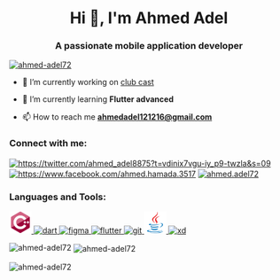 <h1 align="center">Hi 👋, I'm Ahmed Adel</h1>
<h3 align="center">A passionate mobile application developer</h3>

<p align="left"> <a href="https://github.com/ryo-ma/github-profile-trophy"><img src="https://github-profile-trophy.vercel.app/?username=ahmed-adel72" alt="ahmed-adel72" /></a> </p>

- 🔭 I’m currently working on [club cast](https://github.com/Ahmed-Adel72/club_cast)

- 🌱 I’m currently learning **Flutter advanced**

- 📫 How to reach me **ahmedadel121216@gmail.com**

<h3 align="left">Connect with me:</h3>
<p align="left">
<a href="https://twitter.com/https://twitter.com/ahmed_adel8875?t=vdinix7vgu-iy_p9-twzla&s=09" target="blank"><img align="center" src="https://raw.githubusercontent.com/rahuldkjain/github-profile-readme-generator/master/src/images/icons/Social/twitter.svg" alt="https://twitter.com/ahmed_adel8875?t=vdinix7vgu-iy_p9-twzla&s=09" height="30" width="40" /></a>
<a href="https://fb.com/https://www.facebook.com/ahmed.hamada.3517" target="blank"><img align="center" src="https://raw.githubusercontent.com/rahuldkjain/github-profile-readme-generator/master/src/images/icons/Social/facebook.svg" alt="https://www.facebook.com/ahmed.hamada.3517" height="30" width="40" /></a>
<a href="https://instagram.com/ahmed.adel72" target="blank"><img align="center" src="https://raw.githubusercontent.com/rahuldkjain/github-profile-readme-generator/master/src/images/icons/Social/instagram.svg" alt="ahmed.adel72" height="30" width="40" /></a>
</p>

<h3 align="left">Languages and Tools:</h3>
<p align="left"> <a href="https://www.w3schools.com/cpp/" target="_blank" rel="noreferrer"> <img src="https://raw.githubusercontent.com/devicons/devicon/master/icons/cplusplus/cplusplus-original.svg" alt="cplusplus" width="40" height="40"/> </a> <a href="https://dart.dev" target="_blank" rel="noreferrer"> <img src="https://www.vectorlogo.zone/logos/dartlang/dartlang-icon.svg" alt="dart" width="40" height="40"/> </a> <a href="https://www.figma.com/" target="_blank" rel="noreferrer"> <img src="https://www.vectorlogo.zone/logos/figma/figma-icon.svg" alt="figma" width="40" height="40"/> </a> <a href="https://flutter.dev" target="_blank" rel="noreferrer"> <img src="https://www.vectorlogo.zone/logos/flutterio/flutterio-icon.svg" alt="flutter" width="40" height="40"/> </a> <a href="https://git-scm.com/" target="_blank" rel="noreferrer"> <img src="https://www.vectorlogo.zone/logos/git-scm/git-scm-icon.svg" alt="git" width="40" height="40"/> </a> <a href="https://www.java.com" target="_blank" rel="noreferrer"> <img src="https://raw.githubusercontent.com/devicons/devicon/master/icons/java/java-original.svg" alt="java" width="40" height="40"/> </a> <a href="https://www.adobe.com/products/xd.html" target="_blank" rel="noreferrer"> <img src="https://cdn.worldvectorlogo.com/logos/adobe-xd.svg" alt="xd" width="40" height="40"/> </a> </p>

<p><img align="left" src="https://github-readme-stats.vercel.app/api/top-langs?username=ahmed-adel72&show_icons=true&locale=en&layout=compact" alt="ahmed-adel72" /></p>

<p>&nbsp;<img align="center" src="https://github-readme-stats.vercel.app/api?username=ahmed-adel72&show_icons=true&locale=en" alt="ahmed-adel72" /></p>

<p><img align="center" src="https://github-readme-streak-stats.herokuapp.com/?user=ahmed-adel72&" alt="ahmed-adel72" /></p>
